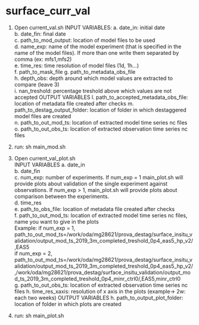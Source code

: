 # surface_curr_val

1. Open current_val.sh
INPUT VARIABLES:
  a. date_in: initial date  
  b. date_fin: final date  
  c. path_to_mod_output: location of model files to be used  
  d. name_exp: name of the model experiment (that is specified in the name of the model files). If more than one write them separated by comma (ex: mfs1,mfs2)  
  e. time_res: time resolution of model files (1d, 1h...)  
  f. path_to_mask_file
  g. path_to_metadata_obs_file  
  h. depth_obs: depth around which model values are extracted to compare (leave 3)  
  i. nan_treshold: percentage treshold above which values are not accepted
 OUTPUT VARIABLES
  l. path_to_accepted_metadata_obs_file: location of metadata file created after checks
  m. path_to_destag_output_folder: location of folder in which destaggered model files are created  
  n. path_to_out_mod_ts: location of extracted model time series nc files  
  o. path_to_out_obs_ts: location of extracted observation time series nc files  
     
  
2. run: sh main_mod.sh  
3. Open current_val_plot.sh  
INPUT VARIABLES
  a. date_in  
  b. date_fin  
  c. num_exp: number of experiments. If num_exp = 1 main_plot.sh will provide plots about validation of the single experiment against observations. If num_exp > 1, main_plot.sh will provide plots about comparison between the experiments.  
  d. time_res  
  e. path_to_obs_file: location of metadata file created after checks  
  f. path_to_out_mod_ts: location of extracted model time series nc files, name you want to give in the plots  
  Example: if num_exp = 1, path_to_out_mod_ts=/work/oda/mg28621/prova_destag/surface_insitu_validation/output_mod_ts_2019_3m_completed_treshold_0p4_eas5_hp_v2/,EAS5  
           if num_exp = 2, path_to_out_mod_ts=/work/oda/mg28621/prova_destag/surface_insitu_validation/output_mod_ts_2019_3m_completed_treshold_0p4_eas5_hp_v2/,/work/oda/mg28621/prova_destag/surface_insitu_validation/output_mod_ts_2019_3m_completed_treshold_0p4_minr_ctrl0/,EAS5,minr_ctrl0  
  g. path_to_out_obs_ts: location of extracted observation time series nc files
  h. time_res_xaxis: resolution of x axis in the plots (example-> 2w: each two weeks)
OUTPUT VARIABLES
  h. path_to_output_plot_folder: location of folder in which plots are created  

4. run: sh main_plot.sh  
